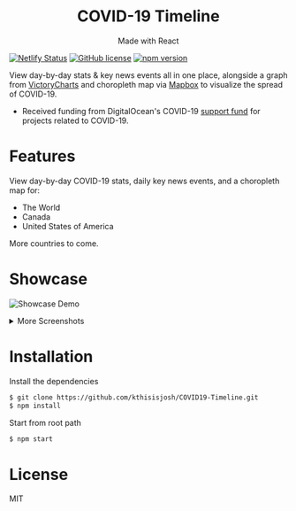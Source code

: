 <h1 align="center">
COVID-19 Timeline
</h1>
<p align="center">
Made with React
</p>

[![Netlify Status](https://api.netlify.com/api/v1/badges/d8e8961c-c6c8-4840-9ac9-187b654a8652/deploy-status)](https://app.netlify.com/sites/covid19-timeline/deploys) [![GitHub license](https://img.shields.io/badge/license-MIT-blue.svg)](https://github.com/facebook/react/blob/master/LICENSE) [![npm version](https://img.shields.io/npm/v/react.svg?style=flat)](https://www.npmjs.com/package/react) 


View day-by-day stats & key news events all in one place, alongside a graph from <a href="https://www.npmjs.com/package/victory-chart">VictoryCharts</a> and choropleth map via <a href="https://www.mapbox.com/">Mapbox</a> to visualize the spread of COVID-19.

  - Received funding from DigitalOcean's COVID-19 <a href="https://www.digitalocean.com/community/pages/covid-19">support fund</a> for projects related to COVID-19.

# Features
View day-by-day COVID-19 stats, daily key news events, and a choropleth map for:
  - The World
  - Canada
  - United States of America

More countries to come.

# Showcase
![Showcase Demo](https://github.com/kthisisjosh/readme-assets/blob/master/covid19-timeline/Showcase.gif)

<details>
  <summary>More Screenshots</summary>
  <h2>The World</h2>
  <img src="https://github.com/kthisisjosh/readme-assets/blob/master/covid19-timeline/world.jpg" />

  <h2>Canada</h2>
  <img src="https://github.com/kthisisjosh/readme-assets/blob/master/covid19-timeline/canada.jpg" />

  <h2>United States of America</h2>
  <img src="https://github.com/kthisisjosh/readme-assets/blob/master/covid19-timeline/usa.jpg" />

</details>

# Installation
Install the dependencies

```sh
$ git clone https://github.com/kthisisjosh/COVID19-Timeline.git
$ npm install
```

Start from root path
```sh
$ npm start
```

# License

MIT
